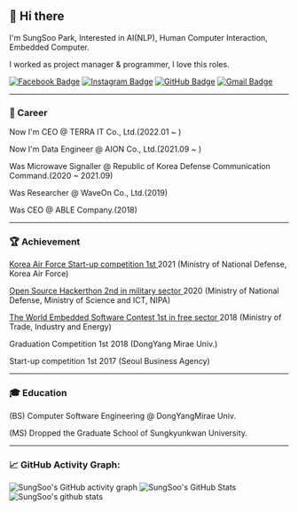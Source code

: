 ## 👋 Hi there 

I'm SungSoo Park, Interested in AI(NLP), Human Computer Interaction, Embedded Computer.

I worked as project manager & programmer, I love this roles.

[![Facebook Badge](https://img.shields.io/badge/-Facebook-3b5998?style=flat-square&logo=facebook&logoColor=white&link=https://www.facebook.com/MayTryArk/)](https://www.facebook.com/sungsuu.park/)
[![Instagram Badge](https://img.shields.io/badge/-Instagram-8a3ab9?style=flat-square&logo=Instagram&logoColor=white&link=http://instagram.com/bae.jiun)](https://www.instagram.com/kr_toto/?hl=ko)
[![GitHub Badge](https://img.shields.io/badge/-GitHub-333?style=flat-square&logo=GitHub&logoColor=white&link=https://www.github.com/Moerai)](https://www.github.com/Moerai)
[![Gmail Badge](https://img.shields.io/badge/-Gmail-B23121?style=flat-square&logo=Gmail&logoColor=white&link=mailto:utilForever@gmail.com)](mailto:friendnt@g.skku.edu)

---
### 💼 Career

Now I'm CEO @ TERRA IT Co., Ltd.(2022.01 ~ )

Now I'm Data Engineer @ AION Co., Ltd.(2021.09 ~ )

Was Microwave Signaller @ Republic of Korea Defense Communication Command.(2020 ~ 2021.09)

Was Researcher @ WaveOn Co., Ltd.(2019)

Was CEO @ ABLE Company.(2018)

---
### 🏆 Achievement

<a href ="https://www.facebook.com/101279341821810/posts/116901890259555/"> Korea Air Force Start-up competition 1st </a> 2021 (Ministry of National Defense, Korea Air Force)

<a href ="https://osam.kr/hackathon/awards?m=v&wdnId=10">Open Source Hackerthon 2nd in military sector </a> 2020 (Ministry of National Defense, Ministry of Science and ICT, NIPA)

<a href = "https://www.youtube.com/watch?v=yRuXbivWYI0">The World Embedded Software Contest 1st in free sector </a> 2018 (Ministry of Trade, Industry and Energy)

Graduation Competition 1st 2018 (DongYang Mirae Univ.)

Start-up competition 1st 2017 (Seoul Business Agency)

---
### 🎓 Education

(BS) Computer Software Engineering @ DongYangMirae Univ.

(MS) Dropped the Graduate School of Sungkyunkwan University.

---
### 📈 GitHub Activity Graph:
![SungSoo's GitHub activity graph](https://activity-graph.herokuapp.com/graph?username=Moerai&hide_border=true&theme=redical)
![SungSoo's GitHub Stats](https://github-readme-stats.vercel.app/api?username=Moerai&show_icons=true&theme=radical&include_all_commits=true)
![SungSoo's github stats](https://github-readme-stats.vercel.app/api/top-langs/?username=Moerai&theme=radical&layout=compact)

